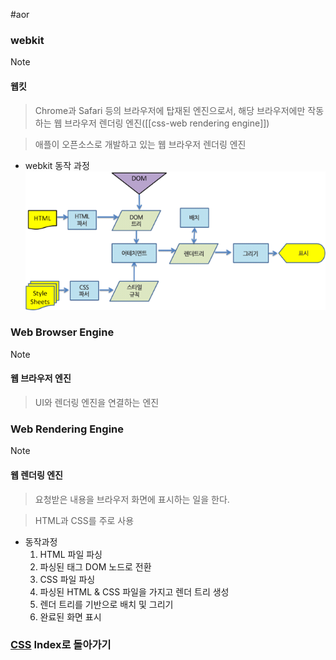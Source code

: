 #aor 
### webkit
>[!note]
>#### 웹킷
>
>>Chrome과 Safari 등의 브라우저에 탑재된 엔진으로서, 해당 브라우저에만 작동하는 웹 브라우저 렌더링 엔진([[css-web rendering engine]])
>
>>애플이 오픈소스로 개발하고 있는 웹 브라우저 렌더링 엔진

- webkit 동작 과정
![](../../../Stuff/Image/Resources/CSS/Pasted%20image%2020230930174238.png)

### Web Browser Engine
>[!note]
>#### 웹 브라우저 엔진
>
>>UI와 렌더링 엔진을 연결하는 엔진

### Web Rendering Engine
>[!note]
>#### 웹 렌더링 엔진
>
>>요청받은 내용을 브라우저 화면에 표시하는 일을 한다.
>
>>HTML과 CSS를 주로 사용

- 동작과정
	1. HTML 파일 파싱
	2. 파싱된 태그 DOM 노드로 전환
	3. CSS 파일 파싱
	4. 파싱된 HTML & CSS 파일을 가지고 렌더 트리 생성
	5. 렌더 트리를 기반으로 배치 및 그리기
	6. 완료된 화면 표시



### [CSS](../../Dev-Index/CSS.md) Index로 돌아가기